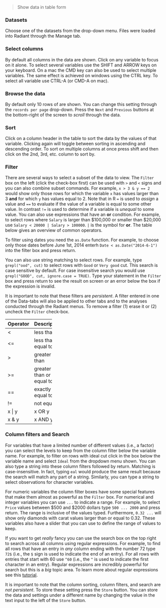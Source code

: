 > Show data in table form

### Datasets

Choose one of the datasets from the drop-down menu. Files were loaded into Radiant through the Manage tab.

### Select columns

By default all columns in the data are shown. Click on any variable to focus on it alone. To select several variables use the SHIFT and ARROW keys on your keyboard. On a mac the CMD key can also be used to select multiple variables. The same effect is achieved on windows using the CTRL key. To select all variable use CTRL-A (or CMD-A on mac).

### Browse the data

By default only 10 rows of are shown. You can change this setting through the `records per page` drop-down. Press the `Next` and `Previous` buttons at the bottom-right of the screen to _scroll_ through the data.

### Sort

Click on a column header in the table to sort the data by the values of that variable. Clicking again will toggle between sorting in ascending and descending order. To sort on multiple columns at once press shift and then click on the 2nd, 3rd, etc. column to sort by.

### Filter

There are several ways to select a subset of the data to view. The `Filter` box on the left (click the check-box first) can be used with `>` and `<` signs and you can also combine subset commands. For example, `x > 3 & y == 2` would show only those rows for which the variable `x` has values larger than 3 **and** for which `y` has values equal to 2. Note that in R `=` is used to _assign_ a value and `==` to evaluate if the value of a variable is equal to some other value. In contrast `!=` is used to determine if a variable is _unequal_ to some value. You can also use expressions that have an **or** condition. For example, to select rows where `Salary` is larger than $100,000 or smaller than $20,000 use `Salary < 20000 | Salary > 100000`. `|` is the symbol for **or**. The table below gives an overview of common operators.

To filter using dates you need the `as.Date` function. For example, to choose only those dates before June 1st, 2014 enterh `Date < as.Date("2014-6-1")` into the filter box and press return.

You can also use string matching to select rows. For example, type `grepl("ood", cut)` to select rows with `Good` or `Very good` cut. This search is case sensitive by default. For case insensitive search you would use `grepl("GOOD", cut, ignore.case = TRUE)`. Type your statement in the `Filter`  box and press return to see the result on screen or an error below the box if the expression is invalid.

It is important to note that these filters are _persistent_. A filter entered in one of the Data-tabs will also be applied to other tabs and to the analyses conducted through the Radiant menus. To remove a filter (1) erase it or (2) uncheck the `Filter` check-box.

<table class='table table-condensed table-hover' style='width:30%;'>
 <thead>
  <tr>
   <th style="text-align:left;"> Operator </th>
   <th style="text-align:left;"> Description </th>
  </tr>
 </thead>
<tbody>
  <tr>
   <td style="text-align:left;"> &lt; </td>
   <td style="text-align:left;"> less than </td>
  </tr>
  <tr>
   <td style="text-align:left;"> &lt;= </td>
   <td style="text-align:left;"> less than or equal to </td>
  </tr>
  <tr>
   <td style="text-align:left;"> &gt; </td>
   <td style="text-align:left;"> greater than </td>
  </tr>
  <tr>
   <td style="text-align:left;"> &gt;= </td>
   <td style="text-align:left;"> greater than or equal to </td>
  </tr>
  <tr>
   <td style="text-align:left;"> == </td>
   <td style="text-align:left;"> exactly equal to </td>
  </tr>
  <tr>
   <td style="text-align:left;"> != </td>
   <td style="text-align:left;"> not equal to </td>
  </tr>
  <tr>
   <td style="text-align:left;"> x | y </td>
   <td style="text-align:left;"> x OR y </td>
  </tr>
  <tr>
   <td style="text-align:left;"> x &amp; y </td>
   <td style="text-align:left;"> x AND y </td>
  </tr>
</tbody>
</table>

### Column filters and Search

For variables that have a limited number of different values (i.e., a factor) you can select the levels to keep from the column filter below the variable name. For example, to filter on rows with ideal cut click in the box below the variable name and select `Ideal` from the dropdown menu shown. You can also type a string into these column filters followed by return. Matching is case-insensitive. In fact, typing `eal` would produce the same result because the search will match any part of a string. Similarly, you can type a string to select observations for character variables.

For numeric variables the column filter boxes have some special features that make them almost as powerful as the `Filter` box. For numerical and integer variables you can use `...` to indicate a range. For example, to select `Price` values between $500 and $2000 dollars type `500 ... 2000` and press return. The range is inclusive of the values typed. Furthermore, `0.32 ...` will show only diamonds with carat values larger than or equal to 0.32. These variables also have a slider that you can use to define the range of values to keep.

If you want to get _really_ fancy you can use the search box on the top right to search across all columns using regular expressions. For example, to find all rows that have an entry in _any_ column ending with the number 72 type `72$` (i.e., the `$` sign is used to indicate the end of an entry). For all rows with entries that start with 60 use `^60` (i.e., the `^` is used to indicate the first character in an entry). Regular expressions are incredibly powerful for search but this is a _big_ topic area. To learn more about regular expressions see this <a href="http://www.regular-expressions.info/tutorial.html" target="_blank">tutorial</a>.

It is important to note that the column sorting, column filters, and search are _not persistent_. To store these setting press the `Store` button. You can store the data and settings under a different name by changing the value in the text input to the left of the `Store` button.
